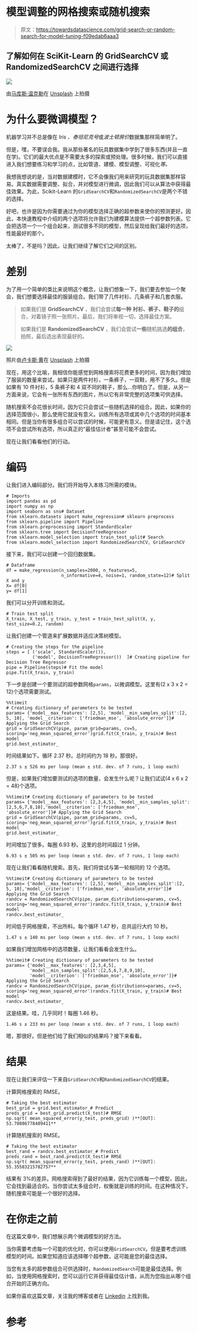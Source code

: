 # 模型调整的网格搜索或随机搜索

> 原文：<https://towardsdatascience.com/grid-search-or-random-search-for-model-tuning-f09edab6aaa3>

## 了解如何在 SciKit-Learn 的 GridSearchCV 或 RandomizedSearchCV 之间进行选择

![](img/27f16dbd714f2d5ab33509e8cc236a12.png)

由[马库斯·温克勒](https://unsplash.com/@markuswinkler?utm_source=unsplash&utm_medium=referral&utm_content=creditCopyText)在 [Unsplash](https://unsplash.com/s/photos/search?utm_source=unsplash&utm_medium=referral&utm_content=creditCopyText) 上拍摄

# 为什么要微调模型？

机器学习并不总是像在 *Iris* 、*泰坦尼克号*或*波士顿房价*数据集那样简单明了。

但是，嘿，不要误会我。我从那些著名的玩具数据集中学到了很多东西(并且一直在学)。它们的最大优点是不需要太多的探索或预处理。很多时候，我们可以直接进入我们想要练习和学习的点，比如管道、建模、模型调整、可视化*等。*

我想我想说的是，当对数据建模时，它不会像我们用来研究的玩具数据集那样容易。真实数据需要调整、拟合，并对模型进行微调，因此我们可以从算法中获得最佳效果。为此，Scikit-Learn 的`GridSearchCV`和`RandomizedSearchCV`是两个不错的选择。

好吧，也许是因为你需要通过为你的模型选择正确的超参数来使你的预测更好。因此，本快速教程中介绍的两个选项将允许我们为建模算法提供一个超参数列表。它会把选项一个一个组合起来，测试很多不同的模型，然后呈现给我们最好的选项，性能最好的那个。

太棒了，不是吗？因此，让我们继续了解它们之间的区别。

# 差别

为了用一个简单的类比来说明这个概念，让我们想象一下，我们要去参加一个聚会，我们想要选择最佳的服装组合。我们带了几件衬衫、几条裤子和几套衣服。

> 如果我们是 **GridSearchCV** ，我们会尝试**每一种** **衬衫、裤子、鞋子的**组合，对着镜子照一张照片。最后，我们将审视一切，选择最佳方案。
> 
> 如果我们是 **RandomizedSearchCV** ，我们会尝试**一些**随机挑选**的组合**，拍照，最后选出表现最好的。

![](img/6ff8070d3e5ecf23d56192ef12e5d29e.png)

照片由[卢卡斯·黄](https://unsplash.com/@zuizuii?utm_source=unsplash&utm_medium=referral&utm_content=creditCopyText)在 [Unsplash](https://unsplash.com/s/photos/clothes?utm_source=unsplash&utm_medium=referral&utm_content=creditCopyText) 上拍摄

现在，用这个比喻，我相信你能感觉到网格搜索将花费更多的时间，因为我们增加了服装的数量来尝试。如果只是两件衬衫，一条裤子，一双鞋，用不了多久。但是如果有 10 件衬衫，5 条裤子和 4 双不同的鞋子，那么…你明白了。但是，从另一方面来说，它会有一张所有东西的图片，所以它有非常完整的选项集可供选择。

随机搜索不会花很长时间，因为它只会尝试一些随机选择的组合。因此，如果你的选择范围很小，那么使用它就没有意义。训练所有选项或其中几个选项的时间基本相同。但是当你有很多组合可以尝试的时候，可能更有意义。但是请记住，这个选项不会尝试所有选项，所以真正的“最佳估计者”甚至可能不会尝试。

现在让我们看看他们的行动。

# 编码

让我们进入编码部分。我们将开始导入本练习所需的模块。

```
# Imports
import pandas as pd
import numpy as np
import seaborn as sns# Dataset
from sklearn.datasets import make_regression# sklearn preprocess
from sklearn.pipeline import Pipeline
from sklearn.preprocessing import StandardScaler
from sklearn.tree import DecisionTreeRegressor
from sklearn.model_selection import train_test_split# Search
from sklearn.model_selection import RandomizedSearchCV, GridSearchCV
```

接下来，我们可以创建一个回归数据集。

```
# Dataframe
df = make_regression(n_samples=2000, n_features=5,
                     n_informative=4, noise=1, random_state=12)# Split X and y
X= df[0]
y= df[1]
```

我们可以分开训练和测试。

```
# Train test split
X_train, X_test, y_train, y_test = train_test_split(X, y, test_size=0.2, random)
```

让我们创建一个管道来扩展数据并适应决策树模型。

```
# Creating the steps for the pipeline
steps = [ ('scale', StandardScaler()),
          ('model', DecisionTreeRegressor())  ]# Creating pipeline for Decision Tree Regressor
pipe = Pipeline(steps)# Fit the model
pipe.fit(X_train, y_train)
```

下一步是创建一个要测试的超参数网格`params`，以微调模型。这里有(2 x 3 x 2 = 12)个选项需要测试。

```
%%timeit
# Creating dictionary of parameters to be tested
params= {'model__max_features': [2,5], 'model__min_samples_split':[2, 5, 10], 'model__criterion': ['friedman_mse', 'absolute_error']}# Applying the Grid Search
grid = GridSearchCV(pipe, param_grid=params, cv=5, scoring='neg_mean_squared_error')grid.fit(X_train, y_train)# Best model
grid.best_estimator_
```

时间结果如下。循环 2.37 秒。总时间约为 18 秒。那很好。

```
2.37 s ± 526 ms per loop (mean ± std. dev. of 7 runs, 1 loop each)
```

但是，如果我们增加要测试的选项的数量，会发生什么呢？让我们试试(4 x 6 x 2 = 48)个选项。

```
%%timeit# Creating dictionary of parameters to be tested
params= {'model__max_features': [2,3,4,5], 'model__min_samples_split':[2,5,6,7,8,10],'model__criterion': ['friedman_mse', 'absolute_error']}# Applying the Grid Search
grid = GridSearchCV(pipe, param_grid=params, cv=5, scoring='neg_mean_squared_error')grid.fit(X_train, y_train)# Best model
grid.best_estimator_
```

时间增加了很多。每圈 6.93 秒。这里的总时间超过 1 分钟。

```
6.93 s ± 505 ms per loop (mean ± std. dev. of 7 runs, 1 loop each)
```

现在让我们看看随机搜索。首先，我们将尝试与第一轮相同的 12 个选项。

```
%%timeit# Creating dictionary of parameters to be tested
params= {'model__max_features': [2,5],'model__min_samples_split':[2, 5, 10],'model__criterion': ['friedman_mse', 'absolute_error']}# Applying the Grid Search
randcv = RandomizedSearchCV(pipe, param_distributions=params, cv=5, scoring='neg_mean_squared_error')randcv.fit(X_train, y_train)# Best model
randcv.best_estimator_
```

时间低于网格搜索，不出所料。每个循环 1.47 秒，总共运行大约 10 秒。

```
1.47 s ± 140 ms per loop (mean ± std. dev. of 7 runs, 1 loop each)
```

如果我们增加网格中的选项数量，让我们看看会发生什么。

```
%%timeit# Creating dictionary of parameters to be tested
params= {'model__max_features': [2,3,4,5],
         'model__min_samples_split':[2,5,6,7,8,9,10],
         'model__criterion': ['friedman_mse', 'absolute_error']}# Applying the Grid Search
randcv = RandomizedSearchCV(pipe, param_distributions=params, cv=5, scoring='neg_mean_squared_error')randcv.fit(X_train, y_train)# Best model
randcv.best_estimator_
```

这是结果。哇，几乎同时！每圈 1.46 秒。

```
1.46 s ± 233 ms per loop (mean ± std. dev. of 7 runs, 1 loop each)
```

嗯，那很好。但是他们给了我们相似的结果吗？接下来看看。

# 结果

现在让我们来评估一下来自`GridSearchCV`和`RandomizedSearchCV`的结果。

计算网格搜索的 RMSE。

```
# Taking the best estimator
best_grid = grid.best_estimator_# Predict
preds_grid = best_grid.predict(X_test)# RMSE
np.sqrt( mean_squared_error(y_test, preds_grid) )**[OUT]:
53.70886778489411**
```

计算随机搜索的 RMSE。

```
# Taking the best estimator
best_rand = randcv.best_estimator_# Predict
preds_rand = best_rand.predict(X_test)# RMSE
np.sqrt( mean_squared_error(y_test, preds_rand) )**[OUT]:
55.35583215782757**
```

结果有 3%的差异。网格搜索得到了最好的结果，因为它训练每一个模型，因此，它会找到最适合的。当你尝试太多组合时，权衡就是训练的时间。在这种情况下，随机搜索可能是一个很好的选择。

# 在你走之前

在这篇文章中，我们想展示两个微调模型的好方法。

当你需要考虑每一个可能的优化时，你可以使用`GridSearchCV`。但是要考虑训练模型的时间。如果您知道应该选择哪个超参数，这可能是您的最佳选择。

当您有太多的超参数组合可供选择时，`RandomizedSearch`可能是最佳选择。例如，当使用网格搜索时，您可以运行它并获得最佳估计值，从而为您指出从哪个组合开始的正确方向。

如果你喜欢这篇文章，关注我的博客或者在 [Linkedin](https://www.linkedin.com/in/gurezende/) 上找到我。

[](http://gustavorsantos.medium.com/)  

# 参考

[](https://scikit-learn.org/stable/modules/generated/sklearn.model_selection.GridSearchCV.html#sklearn.model_selection.GridSearchCV)  [](https://scikit-learn.org/stable/modules/generated/sklearn.model_selection.RandomizedSearchCV.html#sklearn.model_selection.RandomizedSearchCV) 